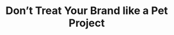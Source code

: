 ---
title: Don’t Treat Your Brand like a Pet Project
excerpt: Yahoo just changed their logo, and I like it. What I don’t like is the way they did it. Here is why.
medium: Medium
weblink: https://medium.com/@presskind/dont-treat-your-brand-like-a-pet-project-e096179dc0c7
---